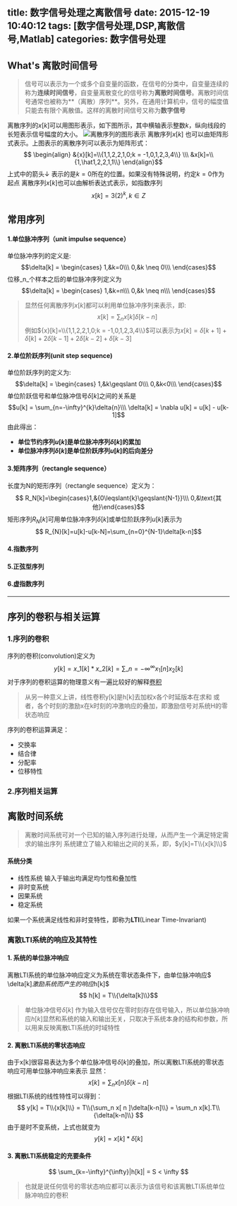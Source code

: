 title: 数字信号处理之离散信号
date: 2015-12-19 10:40:12
tags: [数字信号处理,DSP,离散信号,Matlab]
categories: 数字信号处理
---

## What's 离散时间信号
>信号可以表示为一个或多个自变量的函数，在信号的分类中，自变量连续的称为**连续时间信号**，自变量离散变化的信号称为**离散时间信号**。离散时间信号通常也被称为**（离散）序列**。另外，在通用计算机中，信号的幅度值只能去有限个离散值。这样的离散时间信号又称为**数字信号**

离散序列的$x[k]$可以用图形表示，如下图所示，其中横轴表示整数$k$，纵向线段的长短表示信号幅度的大小。
![离散序列的图形表示](/image/离散序列的图形表示.png)
离散序列$x[k]$ 也可以由矩阵形式表示。上图表示的离散序列可以表示为矩阵形式：
$$ \begin{align}
&{x}[k]=\\{1,1,2,2,1,0;k = -1,0,1,2,3,4\\} \\\
&x[k]=\\{1,\hat1,2,2,1,1\\}
\end{align}$$
上式中的箭头$\downarrow$  表示的是$k=0$所在的位置。如果没有特殊说明，约定$k = 0$作为起点
离散序列$x[k]$也可以由解析表达式表示，如指数序列
$$x[k] = 3(2)^k,k\in Z $$
## 常用序列
#### 1.单位脉冲序列（unit impulse sequence）
单位脉冲序列的定义是:
  $$\delta[k] =
  \begin{cases}
  1,&k=0\\\
  0,&k \neq 0\\\
  \end{cases}$$
  位移_n_个样本之后的单位脉冲序列定义为
  $$\delta[k] =
  \begin{cases}
  1,&k=n\\\
  0,&k \neq n\\\
  \end{cases}$$
  >显然任何离散序列$x[k]$都可以利用单位脉冲序列来表示，即:
  >$$x[k]=\sum_n{x[k]\delta [k-n]}$$
  例如${x}[k]=\\{1,1,2,2,1,0;k = -1,0,1,2,3,4\\}$可以表示为$x[k]=\delta[k+1]+\delta[k]+2\delta[k-1]+2\delta[k-2]+\delta[k-3]$


#### 2.单位阶跃序列(unit step sequence)
  单位阶跃序列的定义为:
  $$\delta[k] =
  \begin{cases}
  1,&k\geqslant 0\\\
  0,&k<0\\\
  \end{cases}$$
  单位阶跃信号和单位脉冲信号$\delta[k]$之间的关系是
  $$u[k] = \sum_{n=-\infty}^{k}\delta{n}\\\
  \delta[k] = \nabla u[k] = u[k] - u[k-1]$$
  由此得出：
  - **单位节约序列$u[k]$是单位脉冲序列$\delta[k]$的累加**
  - **单位脉冲序列$\delta[k]$是单位阶跃序列$u[k]$的后向差分**

#### 3.矩阵序列（rectangle sequence）
长度为N的矩形序列（rectangle sequence）定义为：
$$ R_N[k]=\begin{cases}1,&{0\leqslant{k}\geqslant{N-1}}\\\
                       0,&\text{其他}\end{cases}$$
矩形序列$R_N[k]$可用单位脉冲序列$\delta[k]$或单位阶跃序列$u[k]$表示为
$$ R_{N}[k]=u[k]-u[k-N]=\sum_{n=0}^{N-1}\delta[k-n]$$

#### 4.指数序列
#### 5.正弦型序列
#### 6.虚指数序列
----
## 序列的卷积与相关运算
### 1.序列的卷积
序列的卷积(convolution)定义为
$$y[k] = x\_1[k] * x\_2[k] = \sum\_{n=-\infty}^{\infty}x_1[n]x_2[k]$$
对于序列的卷积运算的物理意义有一遍比较好的解释[卷积]()
>从另一种意义上讲，线性卷积y[k]是h[k]去加权x各个时延版本在求和
或者，各个时刻的激励x在k时刻的冲激响应的叠加，即激励信号对系统H的零状态响应

序列的卷积运算满足：
- 交换率
- 结合律
- 分配率
- 位移特性

### 2.序列相关运算

## 离散时间系统
>离散时间系统可对一个已知的输入序列进行处理，从而产生一个满足特定需求的输出序列
>系统建立了输入和输出之间的关系，即，$y[k]=T\\{x[k]\\}$

#### 系统分类
- 线性系统 输入于输出均满足均匀性和叠加性
- 非时变系统
- 因果系统
- 稳定系统

如果一个系统满足线性和非时变特性，即称为**LTI**(Linear Time-Invariant)
### 离散LTI系统的响应及其特性
#### 1. 系统的单位脉冲响应
  离散LTI系统的单位脉冲响应定义为系统在零状态条件下，由单位脉冲响应$ \delta[k]$激励系统而产生的响应$h[k]$
  $$ h[k] = T\\{\delta[k]\\}$$
>单位脉冲信号$\delta[k]$ 作为输入信号仅在零时刻存在信号输入，所以单位脉冲响应$h[k]$显然和系统的输入和输出无关，只取决于系统本身的结构和参数，所以用来反映离散LTI系统的时域特性


#### 2. 离散LTI系统的零状态响应
  由于x[k]很容易表达为多个单位脉冲信号$\delta[k]$的叠加，所以离散LTI系统的零状态响应可用单位脉冲响应来表示
显然：
$$ x[k] = \sum_n x[ n ]\delta[k-n] $$
根据LTI系统的线性特性可以得到：
$$ y[k] = T\\{x[k]\\} = T\\{\sum_n x[ n ]\delta[k-n]\\} = \sum_n x[k].T\\{\delta[k-n]\\} $$
由于是时不变系统，上式也就变为
$$ y[k] = x[k] * \delta[k] $$
#### 3. 离散LTI系统稳定的充要条件
$$ \sum_{k=-\infty}^{\infty}|h[k]| = S < \infty $$
>也就是说任何信号的零状态响应都可以表示为该信号和该离散LTI系统单位脉冲响应的卷积
